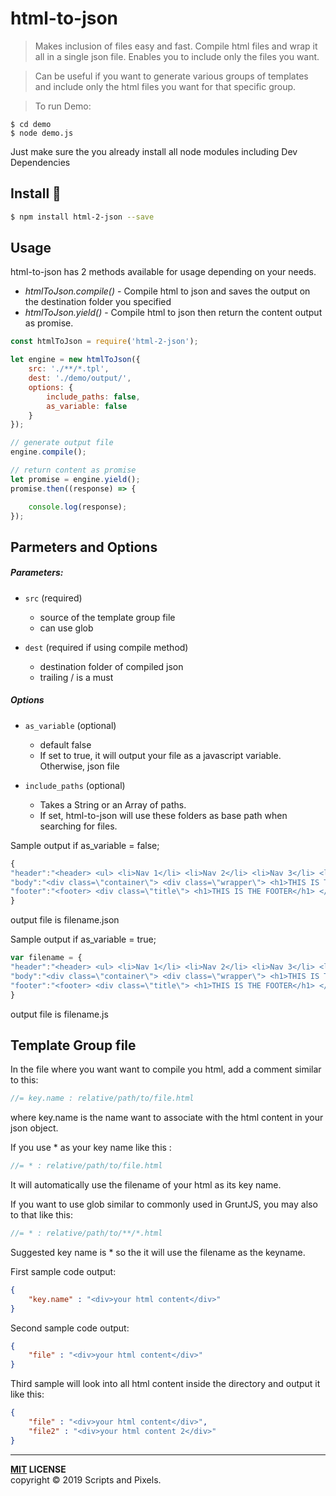 # html-to-json

>Makes inclusion of files easy and fast.
Compile html files and wrap it all in a single json file.
Enables you to include only the files you want.

>Can be useful if you want to generate various groups of templates and
include only the html files you want for that specific group.

> To run Demo:
>
```
$ cd demo
$ node demo.js
```
Just make sure the you already install all node modules including Dev Dependencies

Install :traffic_light:
-------

```bash
$ npm install html-2-json --save
```


## Usage
html-to-json has 2 methods available for usage depending on your needs.

* *htmlToJson.compile()* - Compile html to json and saves the output on the destination folder you specified
* *htmlToJson.yield()* - Compile html to json then return the content output as promise.

```javascript
const htmlToJson = require('html-2-json');

let engine = new htmlToJson({
    src: './**/*.tpl',
    dest: './demo/output/',
    options: {
        include_paths: false,
        as_variable: false
    }
});

// generate output file
engine.compile();

// return content as promise
let promise = engine.yield();
promise.then((response) => {

    console.log(response);
});

```

## Parmeters and Options

##### Parameters:
* `src` (required)
	* source of the template group file
	* can use glob

* `dest` (required if using compile method)
    * destination folder of compiled json
    * trailing / is a must

##### Options
* `as_variable` (optional)
    * default false
    * If set to true, it will output your file as a javascript variable. Otherwise, json file

* `include_paths` (optional)
    * Takes a String or an Array of paths.
    * If set, html-to-json will use these folders as base path when searching for files.



Sample output if as_variable = false;

```javascript
{
"header":"<header> <ul> <li>Nav 1</li> <li>Nav 2</li> <li>Nav 3</li> <li>Nav 4</li> </ul> </header>",
"body":"<div class=\"container\"> <div class=\"wrapper\"> <h1>THIS IS THE BODY</h1> <p>This is underscore template tags <%= variable %></p> </div> </div>",
"footer":"<footer> <div class=\"title\"> <h1>THIS IS THE FOOTER</h1> </div> </footer>"
}

```
output file is filename.json


Sample output if as_variable = true;

```javascript
var filename = {
"header":"<header> <ul> <li>Nav 1</li> <li>Nav 2</li> <li>Nav 3</li> <li>Nav 4</li> </ul> </header>",
"body":"<div class=\"container\"> <div class=\"wrapper\"> <h1>THIS IS THE BODY</h1> <p>This is underscore template tags <%= variable %></p> </div> </div>",
"footer":"<footer> <div class=\"title\"> <h1>THIS IS THE FOOTER</h1> </div> </footer>"
}

```
output file is filename.js

## Template Group file

In the file where you want want to compile you html, add a comment similar to this:

```javascript
//= key.name : relative/path/to/file.html
```

where key.name is the name want to associate with the html content in your json object.

If you use * as your key name like this :

```javascript
//= * : relative/path/to/file.html
```

It will automatically use the filename of your html as its key name.

If you want to use glob similar to commonly used in GruntJS, you may also to that like this:

```javascript
//= * : relative/path/to/**/*.html
```

Suggested key name is * so the it will use the filename as the keyname.

First sample code output:

```json
{
    "key.name" : "<div>your html content</div>"
}
```

Second sample code output:

```json
{
    "file" : "<div>your html content</div>"
}
```

Third sample will look into all html content inside the directory and output it like this:

```json
{
    "file" : "<div>your html content</div>",
    "file2" : "<div>your html content 2</div>"
}
```




----
**[MIT](LICENSE) LICENSE** <br>
copyright &copy; 2019 Scripts and Pixels.

